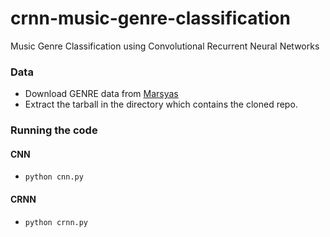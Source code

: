 # crnn-music-genre-classification
Music Genre Classification using Convolutional Recurrent Neural Networks

### Data 

* Download GENRE data from [Marsyas](http://marsyasweb.appspot.com/download/data_sets/)
* Extract the tarball in the directory which contains the cloned repo.

### Running the code

#### CNN

* `python cnn.py`

#### CRNN

* `python crnn.py`
